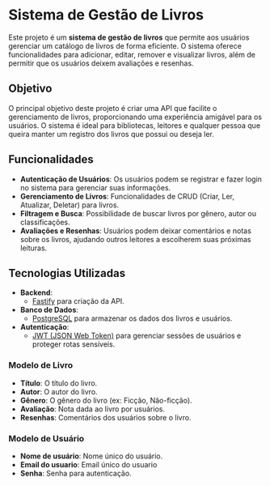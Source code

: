 # Sistema de Gestão de Livros

Este projeto é um **sistema de gestão de livros** que permite aos usuários gerenciar um catálogo de livros de forma eficiente. O sistema oferece funcionalidades para adicionar, editar, remover e visualizar livros, além de permitir que os usuários deixem avaliações e resenhas.

## Objetivo

O principal objetivo deste projeto é criar uma API que facilite o gerenciamento de livros, proporcionando uma experiência amigável para os usuários. O sistema é ideal para bibliotecas, leitores e qualquer pessoa que queira manter um registro dos livros que possui ou deseja ler.

## Funcionalidades

- **Autenticação de Usuários**: Os usuários podem se registrar e fazer login no sistema para gerenciar suas informações.
- **Gerenciamento de Livros**: Funcionalidades de CRUD (Criar, Ler, Atualizar, Deletar) para livros.
- **Filtragem e Busca**: Possibilidade de buscar livros por gênero, autor ou classificações.
- **Avaliações e Resenhas**: Usuários podem deixar comentários e notas sobre os livros, ajudando outros leitores a escolherem suas próximas leituras.

## Tecnologias Utilizadas

- **Backend**:
  - [Fastify](https://www.fastify.io/) para criação da API.
- **Banco de Dados**:
  - [PostgreSQL](https://www.postgresql.org/) para armazenar os dados dos livros e usuários.
- **Autenticação**:
  - [JWT (JSON Web Token)](https://jwt.io/) para gerenciar sessões de usuários e proteger rotas sensíveis.

### Modelo de Livro

- **Título**: O título do livro.
- **Autor**: O autor do livro.
- **Gênero**: O gênero do livro (ex: Ficção, Não-ficção).
- **Avaliação**: Nota dada ao livro por usuários.
- **Resenhas**: Comentários dos usuários sobre o livro.

### Modelo de Usuário

- **Nome de usuário**: Nome único do usuário.
- **Email do usuario**: Email único do usuario
- **Senha**: Senha para autenticação.
